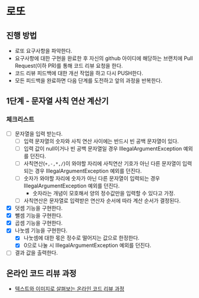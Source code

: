 # 로또
## 진행 방법
* 로또 요구사항을 파악한다.
* 요구사항에 대한 구현을 완료한 후 자신의 github 아이디에 해당하는 브랜치에 Pull Request(이하 PR)를 통해 코드 리뷰 요청을 한다.
* 코드 리뷰 피드백에 대한 개선 작업을 하고 다시 PUSH한다.
* 모든 피드백을 완료하면 다음 단계를 도전하고 앞의 과정을 반복한다.

## 1단계 - 문자열 사칙 연산 계산기
### 체크리스트
- [ ] 문자열을 입력 받는다.
  - [ ] 입력 문자열의 숫자와 사칙 연산 사이에는 반드시 빈 공백 문자열이 있다.
  - [ ] 입력 값이 null이거나 빈 공백 문자열일 경우 IllegalArgumentException 예외를 던진다.
  - [ ] 사칙연산(`+,-,*,/`)이 와야할 자리에 사칙연산 기호가 아닌 다른 문자열이 입력되는 경우 IllegalArgumentException 예외를 던진다.
  - [ ] 숫자가 와야할 자리에 숫자가 아닌 다른 문자열이 입력되는 경우 IllegalArgumentException 예외를 던진다.
    - 숫자라는 개념이 모호해서 양의 정수값만을 입력할 수 있다고 가정.
  - [ ] 사칙연산은 문자열로 입력받은 연산자 순서에 따라 계산 순서가 결정된다.
- [x] 덧셈 기능을 구현한다.
- [x] 뺄셈 기능을 구현한다.
- [x] 곱셈 기능을 구현한다.
- [x] 나눗셈 기능을 구현한다.
  - [x] 나눗셈에 대한 몫은 정수로 떨어지는 값으로 한정한다.
  - [x] 0으로 나눌 시 IllegalArgumentException 예외를 던진다.
- [ ] 결과 값을 출력한다.

## 온라인 코드 리뷰 과정
* [텍스트와 이미지로 살펴보는 온라인 코드 리뷰 과정](https://github.com/next-step/nextstep-docs/tree/master/codereview)
